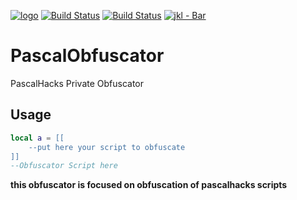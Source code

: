 [![logo](https://cdn.discordapp.com/attachments/786312037294014524/901301346001621033/PascalOBF_L.png)](https://)
[![Build Status](https://img.shields.io/github/forks/soyandrey/PascalObfuscator.svg?style=for-the-badge)](https://github.com/soyandrey/PascalObfuscator)
[![Build Status](https://img.shields.io/github/stars/soyandrey/PascalObfuscator.svg?style=for-the-badge)](https://github.com/soyandrey/PascalObfuscator)
[![jkl - Bar](https://img.shields.io/badge/Crackeable-true-red?style=for-the-badge)](https://)
# PascalObfuscator
PascalHacks Private Obfuscator
## Usage
```lua
local a = [[
    --put here your script to obfuscate
]]
--Obfuscator Script here
```
**this obfuscator is focused on obfuscation of pascalhacks scripts**
